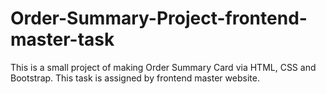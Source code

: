 # Order-Summary-Project-frontend-master-task
This is a small project of making Order Summary Card via HTML, CSS and Bootstrap. This task is assigned by frontend master website.
